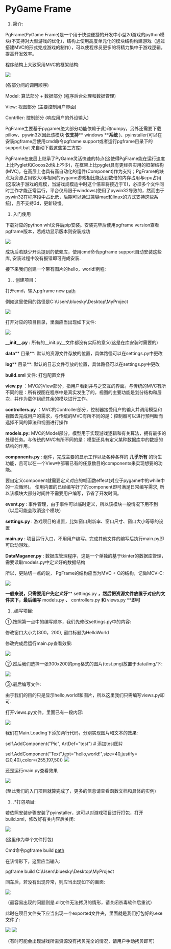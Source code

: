 # **PyGame Frame**

1. 简介:

PgFrame(PyGame Frame)是一个用于快速便捷的开发中小型2d游戏的python模块(不支持对大型游戏的优化)，结构上使用高度单元化的模块结构构建游戏（通过搭建MVC的形式完成游戏的制作），可以使程序员更多的将精力集中于游戏逻辑，提高开发效率。

程序结构上大致采用MVC的框架结构:

![](RackMultipart20201202-4-qme167_html_3722cf59a5c275ee.png)

(各部分间的调用顺序)

Model: 算法部分 + 数据部分 (程序后台处理和数据管理)

View: 视图部分 (主要控制用户界面)

Contrller: 控制部分 (响应用户的外设输入)

PgFrame主要基于pygame(绝大部分功能依赖于此)和numpy，另外还需要下载pillow、pywin32(因此该模块 **仅支持**** windows ****系统** )、pyinstaller(可以在安装pgframe后使用cmd命令pgframe support或者运行pgframe目录下的support.bat 来自动下载这些第三方库)

PgFrame在底层上继承了PyGame灵活快速的特点(这使得PgFrame能在运行速度上比Pyglet和Cocos2d快上不少)，在框架上比pyglet具有更经典实用的框架结构(MVC)，在高层上也具有高自动化的组件(Component)作为支持；PgFrame的缺点为资源占用较大(与相同的pygame游戏相比能达到数倍的内存占用与cpu占用(这取决于游戏的规模，当游戏规模适中时这个倍率将接近于1))，必须多个文件同时工作才能正常运行，平台仅局限于windows(使用了pywin32导致的，然而由于pywin32在程序段中占比低，后期可以通过兼容mac和linux的方式支持这些系统)，且不支持3d，更新较慢。

1. 入门使用

下载对应的python whl文件后pip安装。安装完毕后使用pgframe version查看pgframe版本，若成功显示版本则安装成功

![](RackMultipart20201202-4-qme167_html_e3a4a6964f0513.png)

成功后若缺少开头提到的依赖库，使用cmd命令pgframe support自动安装这些库, 安装过程中没有报错即可完成安装.

接下来我们创建一个带有图片的hello，world!例程:

1. . 创建项目：

打开cmd，输入pgframe new [path]([path]是你选择的文件夹路径，项目将创建在这个路径下，该路径下已有的文件将被移除)

例如这里使用的路径是C:\Users\bluesky\Desktop\MyProject

![](RackMultipart20201202-4-qme167_html_f4004198b01cea85.png)

打开对应的项目目录，里面应当出现如下文件:

![](RackMultipart20201202-4-qme167_html_d4563c33daeff3b5.png)

**\_\_init\_\_.py** : 所有的\_\_init.py\_\_文件都没有实际的意义(这是在库安装时需要的)

**data**** 目录**: 默认的资源文件存放的位置，具体路径可以在settings.py中更改

**log**** 目录**: 默认的日志文件存放的位置，具体路径可以在settings.py中更改

**build.xml** 文件: 打包配置文件

**view.py** ：MVC的View部分，指用户看到并与之交互的界面。与传统的MVC有所不同的是：所有视图在程序中是真实发生了的，视图的主要功能是划分结构和层次，并作为载体组织其余的模块进行工作。

**controllers.py** ：MVC的Controller部分，控制器接受用户的输入并调用模型和视图去完成用户的需求，与传统的MVC有所不同的是：控制器可以进行预判断而选择不同的算法和视图进行操作

**models.py:** MVC的Model部分，模型用于实现游戏逻辑和有关算法，拥有最多的处理任务。与传统的MVC有所不同的是：模型还具有定义某种数据库中的数据的结构的作用。

**components.py** : 组件，完成主要的显示工作以及各种各样的 **几乎所有** 的衍生功能，且可以在一个View中部署已有的任意数目的components来实现想要的功能。

要自定义component就需要定义对应的帧函数effect(对应于pygame中的while中的一次循环)。 使用内置的已经编写好了的component即可满足日常编写需求, 所以该模块大部分时间并不需要用户编写，节省了开发时间。

**event.py** : 事件管理，由于事件可以临时定义，所以该模块一般情况下用不到（以后可能会取消这个模块）

**settings.py** : 游戏项目的设置，比如窗口刷新率、窗口尺寸、窗口大小等等的设置

**main.py** : 项目运行入口，不用用户编写。完成其他文件的编写后执行main.py即可启动游戏。

**DataMaganer.py** : 数据库管理程序，这是一个单独的基于tkinter的数据库管理，需要读取models.py中定义好的数据结构

所以，更贴切一点的说， PgFrame的结构应当为MVC + C的结构，记做MCV-C:

![](RackMultipart20201202-4-qme167_html_bd8aa38228f44d74.png)

**一般来说，只需要用户先定义好**** settings.py ****，然后把资源文件放置于对应的文件夹下，最后编写**** models.py ****、**** controllers.py ****和**** views.py ****即可**

1. .编写项目:

①.按照第一点中的编写顺序，我们先修改settings.py中的内容:

修改窗口大小为(300，200), 窗口标题为HelloWorld

修改完成后运行main.py查看效果:

![](RackMultipart20201202-4-qme167_html_88dfb34396bc8606.png)

②.然后我们选择一张300x200的png格式的图片(test.png)放置于data/img/下:

![](RackMultipart20201202-4-qme167_html_8ee4c898213b6b54.png)

③.最后编写文件:

由于我们的目的只是显示hello,world!和图片，所以这里我们只需编写views.py即可.

打开views.py文件，里面已有一段内容:

![](RackMultipart20201202-4-qme167_html_ef670ced7ae918c4.png)

我们在Main.Loading下添加两行代码，分别实现图片和文本的效果:

self.AddComponent(&quot;Pic&quot;, ArtDef=&quot;test&quot;) # 添加test图片

self.AddComponent(&quot;Text&quot;,text=&quot;hello,world!&quot;,size=40,justify=(20,40),color=(255,197,50)) ![](RackMultipart20201202-4-qme167_html_60168087b2e37f48.png)

还是运行main.py查看效果

![](RackMultipart20201202-4-qme167_html_a5171442701c5d5b.png)

(至此我们的入门项目就算完成了，更多的信息请查看函数文档和具体的实例)

1. .\*打包项目:

若依照安装步骤安装了pyinstaller，这可以对游戏项目进行打包，打开build.xml，修改好有关内容后关闭:

![](RackMultipart20201202-4-qme167_html_dd0dc56074b29af.png)

(这里作为单个文件打包)

Cmd命令pgframe build [path](其中path是你的项目文件夹的路径)

在该情形下，这里应当输入:

pgframe build C:\Users\bluesky\Desktop\MyProject

回车后，若没有出现异常，则应当出现如下的画面:

![](RackMultipart20201202-4-qme167_html_f0b578c0a3ac810a.png)

（最容易出现的问题则是.dll文件无法拷贝的情形，请关闭杀毒软件后重试）

此时在项目文件夹下应当出现一个exported文件夹，里面就是我们打包好的.exe文件了:

![](RackMultipart20201202-4-qme167_html_bede6c887cd9108c.png) ![](RackMultipart20201202-4-qme167_html_e5b3890612493c75.png)

（有时可能会出现游戏所需资源没有拷贝完全的情况，请用户手动拷贝即可）
